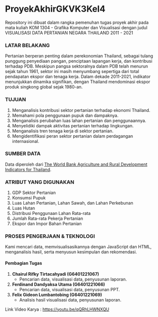 # ProyekAkhirGKVK3Kel4
Repository ini dibuat dalam rangka pemenuhan tugas proyek akhir pada mata kuliah KOM 1304 - Grafika Komputer dan Visualisasi dengan judul VISUALISASI DATA PERTANIAN NEGARA THAILAND 2011 - 2021

### LATAR BELAKANG
Pertanian berperan penting dalam perekonomian Thailand, sebagai tulang punggung penyediaan pangan, penciptaan lapangan kerja, dan kontribusi terhadap PDB. Meskipun pangsa sektoralnya dalam PDB telah menurun sejak tahun 1961, sektor ini masih menyumbang sepertiga dari total pendapatan ekspor dan tenaga kerja. Dalam dekade 2011-2021, indikator menunjukkan dinamika signifikan, dengan Thailand mendominasi ekspor produk singkong global sejak 1980-an.

### TUJUAN
1. Menganalisis kontribusi sektor pertanian terhadap ekonomi Thailand.
2. Memahami pola penggunaan pupuk dan dampaknya.
3. Menganalisis perubahan luas lahan pertanian dan penggunaannya.
4. Menyelidiki dampak aktivitas pertanian terhadap lingkungan.
5. Menganalisis tren tenaga kerja di sektor pertanian.
6. Mengidentifikasi peran sektor pertanian dalam perdagangan internasional.

### SUMBER DATA
Data diperoleh dari [The World Bank Agriculture and Rural Development Indicators for Thailand](https://data.humdata.org/dataset/world-bank-agriculture-and-rural-development-indicators-for-thailand).

### ATRIBUT YANG DIGUNAKAN
1. GDP Sektor Pertanian
2. Konsumsi Pupuk
3. Luas Lahan Pertanian, Lahan Sawah, dan Lahan Perkebunan
4. Luas Hutan
5. Distribusi Penggunaan Lahan Rata-rata
6. Jumlah Rata-rata Pekerja Pertanian
7. Ekspor dan Impor Bahan Pertanian

### PROSES PENGERJAAN & TEKNOLOGI
Kami mencari data, memvisualisasikannya dengan JavaScript dan HTML, menganalisis hasil, serta menyusun kesimpulan dan rekomendasi.

#### Pembagian Tugas
1. **Chairul Rifky Tirtacahyadi (G6401221067)**
   - Pencarian data, visualisasi data, penyusunan laporan.
2. **Ferdinand Dandyaksa Utama (G6401221066)**
   - Pencarian data, visualisasi data, penyusunan PPT.
3. **Felix Gideon Lumbantobing (G6401221069)**
   - Analisis hasil visualisasi data, penyusunan laporan.

Link Video Karya : https://youtu.be/qQRhLHWNXQU
